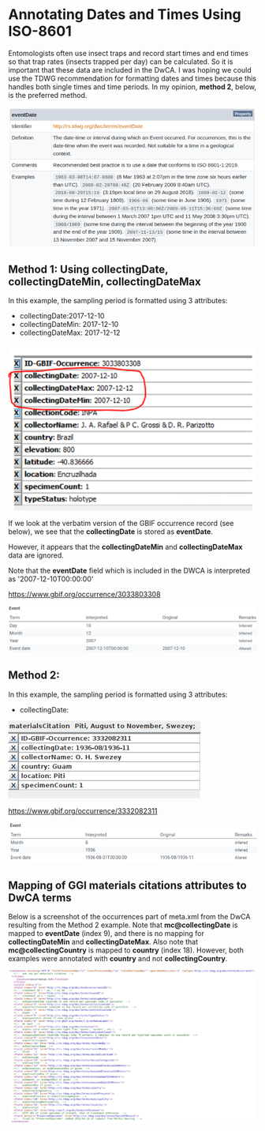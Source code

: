 # Annotating Dates and Times Using ISO-8601

Entomologists often use insect traps and record start times and end times so that trap rates (insects trapped per day) can be calculated. So it is important that these data are included in the DwCA. I was hoping we could use the TDWG recommendation for formatting dates and times because this handles both single times and time periods. In my opinion, **method 2**, below, is the preferred method.

![](images/eventDate.png)

## Method 1: Using collectingDate, collectingDateMin, collectingDateMax

In this example, the sampling period is formatted using 3 attributes:
* collectingDate:2017-12-10
* collectingDateMin: 2017-12-10
* collectingDateMax: 2017-12-12

![a](images/not_iso_8601.png)

If we look at the verbatim version of the GBIF occurrence record (see below), we see that the **collectingDate** is stored as **eventDate**.

However, it appears that the **collectingDateMin** and **collectingDateMax** data are ignored.

Note that the **eventDate** field which is included in the DWCA is interpreted as '2007-12-10T00:00:00'

https://www.gbif.org/occurrence/3033803308

![](images/occ_3033803308.png)

## Method 2: 

In this example, the sampling period is formatted using 3 attributes:
* collectingDate: 

![](images/nemocerous.png)

https://www.gbif.org/occurrence/3332082311

![](images/occ_3332082311.png)

## Mapping of GGI materials citations attributes to DwCA terms

Below is a screenshot of the occurrences part of meta.xml from the DwCA resulting from the Method 2 example. Note that **mc@collectingDate** is mapped to **eventDate** (index 9), and there is no mapping for **collectingDateMin** and **collectingDateMax**. Also note that **mc@collectingCountry** is mapped to **country** (index 18). However, both examples were annotated with **country** and not **collectingCountry**.

![](images/Screenshot.meta.xml.png)
